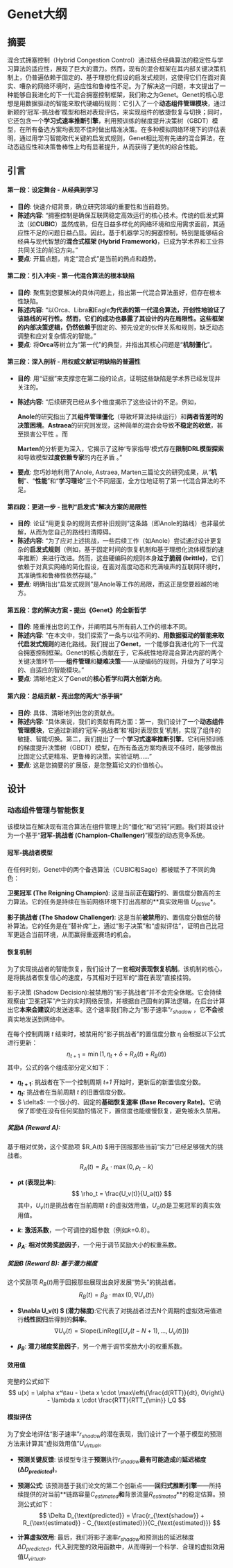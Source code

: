 # Genet大纲

## 摘要

混合式拥塞控制（Hybrid Congestion Control）通过结合经典算法的稳定性与学习算法的适应性，展现了巨大的潜力。然而，现有的混合框架在其内部关键决策机制上，仍普遍依赖于固定的、基于理想化假设的启发式规则，这使得它们在面对真实、嘈杂的网络环境时，适应性和鲁棒性不足。为了解决这一问题，本文提出了一种能够自我进化的下一代混合拥塞控制框架，我们称之为Genet。Genet的核心思想是用数据驱动的智能来取代硬编码规则：它引入了一个**动态组件管理模块**，通过新颖的‘冠军-挑战者’模型和相对表现评估，来实现组件的敏捷恢复与切换；同时，它还包含一个**学习式速率推断引擎**，利用预训练的梯度提升决策树（GBDT）模型，在所有备选方案均表现不佳时做出精准决策。在多种模拟网络环境下的评估表明，通过用学习智能取代关键的启发式规则，Genet相比现有先进的混合算法，在动态适应性和决策鲁棒性上均有显著提升，从而获得了更优的综合性能。

## 引言

#### **第一段：设定舞台 - 从经典到学习**

- **目的**: 快速介绍背景，确立研究领域的重要性和当前趋势。
- **陈述内容**: “拥塞控制是确保互联网稳定高效运行的核心技术。传统的启发式算法（如**CUBIC**）虽然成熟，但在日益多样化的网络环境和应用需求面前，其适应性不足的问题日益凸显。因此，基于机器学习的拥塞控制，特别是能够结合经典与现代智慧的**混合式框架 (Hybrid Framework)**，已成为学术界和工业界共同关注的前沿方向。”
- **要点**: 开篇点题，肯定“混合式”是当前的热点和趋势。

#### **第二段：引入冲突 - 第一代混合算法的根本缺陷**

- **目的**: 聚焦到您要解决的具体问题上，指出第一代混合算法虽好，但存在根本性缺陷。
- **陈述内容**: “以Orca、Libra**和**Eagle**为代表的第一代混合算法，开创性地验证了该路线的可行性。然而，它们的成功也暴露了其设计的内在局限性。这些框架的内部决策逻辑，仍然依赖于**固定的、预先设定的伙伴关系和规则，缺乏动态调整和应对复杂情况的智能。”
- **要点**: 将**Orca**等树立为“第一代”的典型，并指出其核心问题是“**机制僵化**”。

#### **第三段：深入剖析 - 用权威文献证明缺陷的普遍性**

- **目的**: 用“证据”来支撑您在第二段的论点，证明这些缺陷是学术界已经发现并关注的。

- **陈述内容**: “后续研究已经从多个维度揭示了这些设计的不足。例如，

  **Anole**的研究指出了其**组件管理僵化**（导致坏算法持续运行）和**两者皆差时的决策困境**。**Astraea**的研究则发现，这种简单的混合会导致**不稳定的收敛**，甚至损害公平性 。而

  **Marten**的分析更为深入，它揭示了这种‘专家指导’模式存在**限制DRL模型探索**和导致模型**过度依赖专家**的内在矛盾 。”

- **要点**: 您巧妙地利用了Anole, Astraea, Marten三篇论文的研究成果，从“**机制**”、“**性能**”和“**学习理论**”三个不同层面，全方位地证明了第一代混合算法的不足。

#### **第四段：更进一步 - 批判“启发式”解决方案的局限性**

- **目的**: 论证“用更复杂的规则去修补旧规则”这条路（即Anole的路线）也非最优解，从而为您自己的路线扫清障碍。
- **陈述内容**: “为了应对上述挑战，一些后续工作（如Anole）尝试通过设计更复杂的**启发式规则**（例如，基于固定时间的恢复机制和基于理想化流体模型的速率推断）来进行改进。然而，这些硬编码的规则本身**过于脆弱 (brittle)**，它们依赖于对真实网络的简化假设，在面对高度动态和充满噪声的互联网环境时，其准确性和鲁棒性依然存疑。”
- **要点**: 明确指出“启发式规则”是Anole等工作的局限，而这正是您要超越的地方。

#### **第五段：您的解决方案 - 提出《Genet》的全新哲学**

- **目的**: 隆重推出您的工作，并阐明其与所有前人工作的根本不同。
- **陈述内容**: “在本文中，我们探索了一条与以往不同的、**用数据驱动的智能来取代启发式规则**的进化路线。我们提出了**Genet**，一个能够自我进化的下一代混合拥塞控制框架。Genet的核心贡献在于，它系统性地将混合算法内部的两个关键决策环节——**组件管理**和**疑难决策**——从硬编码的规则，升级为了可学习的、自适应的智能模块。”
- **要点**: 清晰地定义了Genet的**核心哲学**和**两大创新方向**。

#### **第六段：总结贡献 - 亮出您的两大“杀手锏”**

- **目的**: 具体、清晰地列出您的贡献点。
- **陈述内容**: “具体来说，我们的贡献有两方面：第一，我们设计了一个**动态组件管理模块**，它通过新颖的‘冠军-挑战者’和‘相对表现恢复’机制，实现了组件的敏捷、智能切换。第二，我们提出了一个**学习式速率推断引擎**，它利用预训练的梯度提升决策树（GBDT）模型，在所有备选方案均表现不佳时，能够做出比固定公式更精准、更鲁棒的决策。实验证明……”
- **要点**: 这是您摘要的扩展版，是您整篇论文的价值核心。

## 设计

### 动态组件管理与智能恢复

该模块旨在解决现有混合算法在组件管理上的“僵化”和“迟钝”问题。我们将其设计为一个基于“**冠军-挑战者 (Champion-Challenger)**”模型的动态竞争系统。

#### 冠军-挑战者模型

在任何时刻，Genet中的两个备选算法（CUBIC和Sage）都被赋予了不同的角色：

**卫冕冠军 (The Reigning Champion)**: 这是当前**正在运行**的、置信度分数高的主力算法。它的任务是持续在当前网络环境下打出高额的**真实效用值 $U_{active}$*。

**影子挑战者 (The Shadow Challenger)**: 这是当前**被禁用**的、置信度分数低的替补算法。它的任务是在“替补席”上，通过“影子决策”和“虚拟评估”，证明自己比冠军更适合当前环境，从而赢得重返赛场的机会。

#### 恢复机制

为了实现挑战者的智能恢复，我们设计了一套**相对表现恢复机制**。该机制的核心，是将挑战者恢复信心的速度，与其相对于冠军的“潜在表现”直接挂钩。

影子决策 (Shadow Decision):被禁用的“影子挑战者”并不会完全休眠。它会持续观察由“卫冕冠军”产生的实时网络反馈，并根据自己固有的算法逻辑，在后台计算出它**本来会建议**的发送速率。这个速率我们称之为“影子速率”$r_{shadow}$ ，它**不会**被真实地发送到网络中。

在每个控制周期 *t* 结束时，被禁用的“影子挑战者”的置信度分数 η 会根据以下公式进行更新：
$$
\eta_{t+1} = \min\left(1, \eta_t + \delta + R_A(t) + R_B(t)\right)
$$
其中，公式的各个组成部分定义如下：

- **$\eta_{t+1}$**: 挑战者在下一个控制周期 *t+1* 开始时，更新后的新置信度分数。
- **$\eta_{t}$**: 挑战者在当前周期 *t* 的旧置信度分数。
- $ \delta$: 一个很小的、固定的**基础恢复速率 (Base Recovery Rate)**。它确保了即使在没有任何奖励的情况下，置信度也能缓慢恢复，避免被永久禁用。

##### 奖励A (Reward A): 

基于相对优势，这个奖励项 $R_A(t) $用于回报那些当前“实力”已经足够强大的挑战者。
$$
R_A(t) = \beta_A \cdot \max\left(0, \rho_t - k\right)
$$

- **ρt (表现比率)**:
  $$
  \rho_t = \frac{U_v(t)}{U_a(t)}
  $$
  其中，${U_v(t)}$是挑战者在当前周期 *t* 的虚拟效用值，${U_a(t)}$是卫冕冠军的真实效用值。

- **$k$**: **激活系数**，一个可调控的超参数（例如$k$=0.8）。

- **$\beta_A$**: **相对优势奖励因子**，一个用于调节奖励大小的权重系数。

##### 奖励B (Reward B): 基于潜力梯度

这个奖励项 $R_B(t)$用于回报那些展现出良好发展“势头”的挑战者。
$$
R_B(t) = \beta_B \cdot \max\left(0, \nabla U_v(t)\right)
$$

- **$\nabla U_v(t) $ (潜力梯度)**:它代表了对挑战者过去N个周期的虚拟效用值进行**线性回归**后得到的**斜率**。
  $$
  \nabla U_v(t) = \text{Slope}(\text{LinReg}([U_v(t-N+1), \dots, U_v(t)]))
  $$

- **$\beta_B$**: **潜力梯度奖励因子**，另一个用于调节奖励大小的权重系数。

#### 效用值

完整的公式如下
$$
u(x) = \alpha x^\tau - \beta x \cdot \max\left\{\frac{d(RTT)}{dt}, 0\right\} - \lambda x \cdot \frac{RTT}{RTT_{\min}} I_Q
$$


#### 模拟评估

为了安全地评估“影子速率”$r_{shadow}$的潜在表现，我们设计了一个基于模型的预测方法来计算其“虚拟效用值”$U_{virtual}$。

- **预测关键反馈**: 该模型专注于**预测**执行$r_{shadow}$**最有可能造成**的**延迟梯度 (Δ$D_{predicted}$)**。

- **预测公式**: 该预测基于我们论文的第二个创新点——**回归式推断引擎**——所持续提供的对当前**链路容量$C_{estimated}$**和**背景流量$R_{estimated}$**的稳定估算。预测公式如下：
  $$
  \Delta D_{\text{predicted}} = \frac{r_{\text{shadow}} + R_{\text{estimated}} - C_{\text{estimated}}}{C_{\text{estimated}}}
  $$

- **计算虚拟效用**: 最后，我们将影子速率$r_{shadow}$和预测出的延迟梯度$\Delta D_{predicted}$，代入到完整的效用函数中，从而得到一个科学、合理的虚拟效用值$U_{virtual}$。